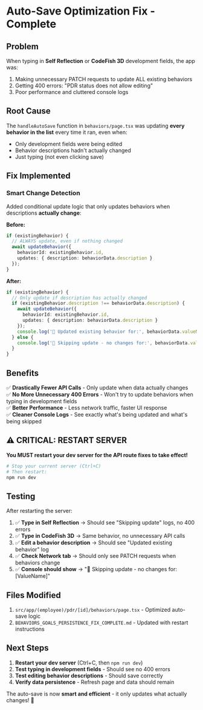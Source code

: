 # Auto-Save Optimization Fix - Complete

## Problem
When typing in **Self Reflection** or **CodeFish 3D** development fields, the app was:
1. Making unnecessary PATCH requests to update ALL existing behaviors
2. Getting 400 errors: "PDR status does not allow editing"
3. Poor performance and cluttered console logs

## Root Cause
The `handleAutoSave` function in `behaviors/page.tsx` was updating **every behavior in the list** every time it ran, even when:
- Only development fields were being edited
- Behavior descriptions hadn't actually changed
- Just typing (not even clicking save)

## Fix Implemented

### Smart Change Detection
Added conditional update logic that only updates behaviors when descriptions **actually change**:

**Before:**
```typescript
if (existingBehavior) {
  // ALWAYS update, even if nothing changed
  await updateBehavior({
    behaviorId: existingBehavior.id,
    updates: { description: behaviorData.description }
  });
}
```

**After:**
```typescript
if (existingBehavior) {
  // Only update if description has actually changed
  if (existingBehavior.description !== behaviorData.description) {
    await updateBehavior({
      behaviorId: existingBehavior.id,
      updates: { description: behaviorData.description }
    });
    console.log('🔧 Updated existing behavior for:', behaviorData.valueName);
  } else {
    console.log('🔧 Skipping update - no changes for:', behaviorData.valueName);
  }
}
```

## Benefits

✅ **Drastically Fewer API Calls** - Only update when data actually changes  
✅ **No More Unnecessary 400 Errors** - Won't try to update behaviors when typing in development fields  
✅ **Better Performance** - Less network traffic, faster UI response  
✅ **Cleaner Console Logs** - See exactly what's being updated and what's being skipped  

## ⚠️ CRITICAL: RESTART SERVER

**You MUST restart your dev server for the API route fixes to take effect!**

```bash
# Stop your current server (Ctrl+C)
# Then restart:
npm run dev
```

## Testing

After restarting the server:

1. ✅ **Type in Self Reflection** → Should see "Skipping update" logs, no 400 errors
2. ✅ **Type in CodeFish 3D** → Same behavior, no unnecessary API calls
3. ✅ **Edit a behavior description** → Should see "Updated existing behavior" log
4. ✅ **Check Network tab** → Should only see PATCH requests when behaviors change
5. ✅ **Console should show** → "🔧 Skipping update - no changes for: [ValueName]"

## Files Modified

1. `src/app/(employee)/pdr/[id]/behaviors/page.tsx` - Optimized auto-save logic
2. `BEHAVIORS_GOALS_PERSISTENCE_FIX_COMPLETE.md` - Updated with restart instructions

## Next Steps

1. **Restart your dev server** (Ctrl+C, then `npm run dev`)
2. **Test typing in development fields** - Should see no 400 errors
3. **Test editing behavior descriptions** - Should save correctly
4. **Verify data persistence** - Refresh page and data should remain

The auto-save is now **smart and efficient** - it only updates what actually changes! 🚀





